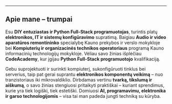 
---

## **Apie mane – trumpai**

Esu **DIY entuziastas ir Python Full-Stack programuotojas**, turintis platų **elektronikos, IT ir sistemų konfigūravimo** supratimą.
Baigiau **Audio ir video aparatūros remontininko** specialybę Kauno prekybos ir verslo mokykloje bei **Kompiuterių ir organizacinės technikos operatoriaus** programą Kauno informacinių technologijų mokykloje.
Vėliau savo žinias išplėčiau **CodeAcademy**, kur įgijau **Python Full-Stack programuotojo** kvalifikaciją.

Gebu suprojektuoti ir surinkti kompiuterį, sukonfigūruoti tinklus bei serverius, taip pat gerai suprantu **elektronikos komponentų veikimą** – nuo tranzistoriaus iki mikrovaldiklio.
Dirbdamas vertinu **tvarką, tikslumą ir aiškumą**, o savo žinias stengiuosi pritaikyti praktiškai – kuriant sprendimus, kurie yra tiek logiški, tiek estetiški.
Domiuosi **AI, programavimu, elektronika ir garso technologijomis** – visa tai man padeda jungti techniką su kūryba.
